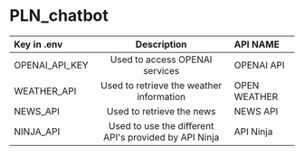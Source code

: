 # PLN_chatbot

| Key in .env    | Description                                      | API NAME       |
| :------------- | :----------------------------------------------: |:---------------|
| OPENAI_API_KEY | Used to access OPENAI services                    | OPENAI API    |
| WEATHER_API    | Used to retrieve the weather information          | OPEN WEATHER  |
| NEWS_API       | Used to retrieve the news                         | NEWS API      |
| NINJA_API      | Used to use the different API's provided by API Ninja | API Ninja |
